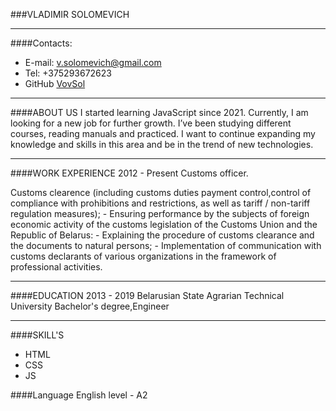 ###VLADIMIR SOLOMEVICH
***

####Contacts:
* E-mail: v.solomevich@gmail.com
* Tel: +375293672623
* GitHub [VovSol](https://github.com/VovSol)
***
####ABOUT US
I started learning JavaScript since 2021. Currently, I am looking for a new job for further growth. I’ve been studying different courses, reading manuals and practiced. I want to continue expanding my knowledge and skills in this area and be in the trend of new technologies.

***
####WORK EXPERIENCE
2012 - Present
Customs officer.

 Customs clearence (including customs duties payment control,control of compliance with prohibitions and restrictions, as well as tariff / non-tariff regulation measures); - Ensuring performance by the subjects of foreign economic activity of the customs legislation of the Customs Union and the Republic of Belarus: - Explaining the procedure of customs clearance and the documents to natural persons; - Implementation of communication with customs declarants of various organizations in the framework of professional activities.
***
####EDUCATION
2013 - 2019
Belarusian State Agrarian Technical University
Bachelor's degree,Engineer
****
####SKILL'S
* HTML
* CSS
* JS

####Language
English level - A2
